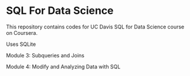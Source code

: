 # SQL For Data Science
This repository contains codes for UC Davis SQL for Data Science course on Coursera.

Uses SQLite

Module 3: Subqueries and Joins

Module 4: Modify and Analyzing Data with SQL
